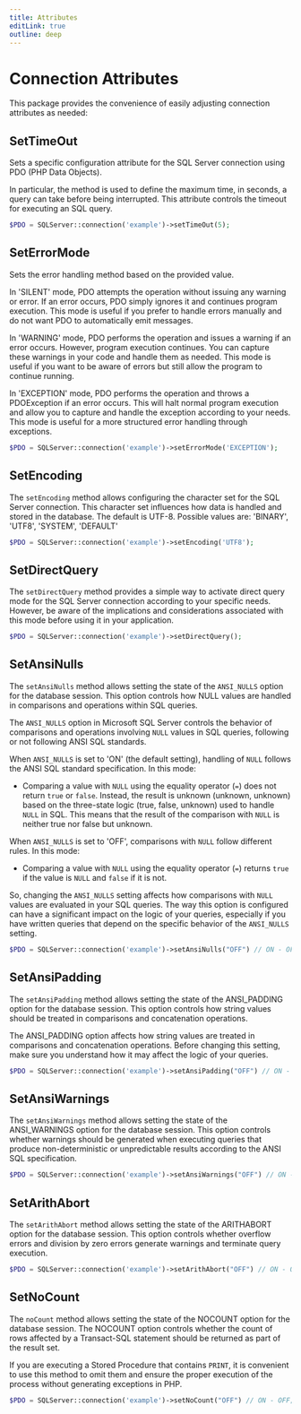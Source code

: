 ```yaml
---
title: Attributes
editLink: true
outline: deep
---
```


# Connection Attributes

This package provides the convenience of easily adjusting connection attributes as needed:

## SetTimeOut

Sets a specific configuration attribute for the SQL Server connection using PDO (PHP Data Objects).

In particular, the method is used to define the maximum time, in seconds, a query can take before being interrupted. This attribute controls the timeout for executing an SQL query.

```php
$PDO = SQLServer::connection('example')->setTimeOut(5);
```

## SetErrorMode

Sets the error handling method based on the provided value.

In 'SILENT' mode, PDO attempts the operation without issuing any warning or error. If an error occurs, PDO simply ignores it and continues program execution. This mode is useful if you prefer to handle errors manually and do not want PDO to automatically emit messages.

In 'WARNING' mode, PDO performs the operation and issues a warning if an error occurs. However, program execution continues. You can capture these warnings in your code and handle them as needed. This mode is useful if you want to be aware of errors but still allow the program to continue running.

In 'EXCEPTION' mode, PDO performs the operation and throws a PDOException if an error occurs. This will halt normal program execution and allow you to capture and handle the exception according to your needs. This mode is useful for a more structured error handling through exceptions.

```php
$PDO = SQLServer::connection('example')->setErrorMode('EXCEPTION');
```

## SetEncoding

The `setEncoding` method allows configuring the character set for the SQL Server connection. This character set influences how data is handled and stored in the database. The default is UTF-8. Possible values are: 'BINARY', 'UTF8', 'SYSTEM', 'DEFAULT'

```php
$PDO = SQLServer::connection('example')->setEncoding('UTF8');
```

## SetDirectQuery

The `setDirectQuery` method provides a simple way to activate direct query mode for the SQL Server connection according to your specific needs. However, be aware of the implications and considerations associated with this mode before using it in your application.

```php
$PDO = SQLServer::connection('example')->setDirectQuery();
```

## SetAnsiNulls

The `setAnsiNulls` method allows setting the state of the `ANSI_NULLS` option for the database session. This option controls how NULL values are handled in comparisons and operations within SQL queries.

The `ANSI_NULLS` option in Microsoft SQL Server controls the behavior of comparisons and operations involving `NULL` values in SQL queries, following or not following ANSI SQL standards.

When `ANSI_NULLS` is set to 'ON' (the default setting), handling of `NULL` follows the ANSI SQL standard specification. In this mode:

- Comparing a value with `NULL` using the equality operator (`=`) does not return `true` or `false`. Instead, the result is unknown (unknown, unknown) based on the three-state logic (true, false, unknown) used to handle `NULL` in SQL. This means that the result of the comparison with `NULL` is neither true nor false but unknown.

When `ANSI_NULLS` is set to 'OFF', comparisons with `NULL` follow different rules. In this mode:

- Comparing a value with `NULL` using the equality operator (`=`) returns `true` if the value is `NULL` and `false` if it is not.

So, changing the `ANSI_NULLS` setting affects how comparisons with `NULL` values are evaluated in your SQL queries. The way this option is configured can have a significant impact on the logic of your queries, especially if you have written queries that depend on the specific behavior of the `ANSI_NULLS` setting.

```php
$PDO = SQLServer::connection('example')->setAnsiNulls("OFF") // ON - OFF;
```

## SetAnsiPadding

The `setAnsiPadding` method allows setting the state of the ANSI_PADDING option for the database session. This option controls how string values should be treated in comparisons and concatenation operations.

The ANSI_PADDING option affects how string values are treated in comparisons and concatenation operations. Before changing this setting, make sure you understand how it may affect the logic of your queries.

```php
$PDO = SQLServer::connection('example')->setAnsiPadding("OFF") // ON - OFF;
```

## SetAnsiWarnings

The `setAnsiWarnings` method allows setting the state of the ANSI_WARNINGS option for the database session. This option controls whether warnings should be generated when executing queries that produce non-deterministic or unpredictable results according to the ANSI SQL specification.

```php
$PDO = SQLServer::connection('example')->setAnsiWarnings("OFF") // ON - OFF;
```

## SetArithAbort

The `setArithAbort` method allows setting the state of the ARITHABORT option for the database session. This option controls whether overflow errors and division by zero errors generate warnings and terminate query execution.

```php
$PDO = SQLServer::connection('example')->setArithAbort("OFF") // ON - OFF;
```

## SetNoCount

The `noCount` method allows setting the state of the NOCOUNT option for the database session. The NOCOUNT option controls whether the count of rows affected by a Transact-SQL statement should be returned as part of the result set.

If you are executing a Stored Procedure that contains `PRINT`, it is convenient to use this method to omit them and ensure the proper execution of the process without generating exceptions in PHP.

```php
$PDO = SQLServer::connection('example')->setNoCount("OFF") // ON - OFF;
```